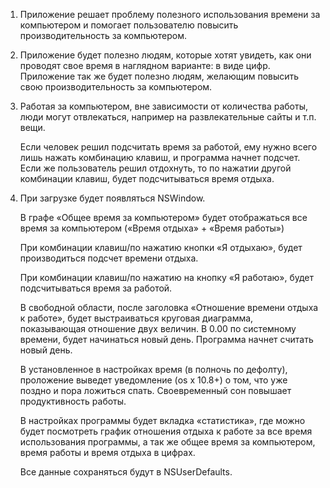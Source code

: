 1. Приложение решает проблему полезного использования времени за компьютером и помогает 
   пользователю повысить производительность за компьютером.

2. Приложение будет полезно людям, которые хотят увидеть, как они проводят свое время
   в наглядном варианте: в виде цифр.  
   Приложение так же будет полезно людям, 
   желающим повысить свою производительность за компьютером.

3. Работая за компьютером, вне зависимости от количества работы, люди могут отвлекаться,
   например на развлекательные сайты и т.п. вещи. 

   Если человек решил подсчитать время за работой, ему нужно всего лишь
   нажать комбинацию клавиш, и программа начнет подсчет. 
   Если же пользователь решил отдохнуть, то по нажатии другой комбинации клавиш,
   будет подсчитываться время отдыха.
    
4. При загрузке будет появляться NSWindow.

   В графе «Общее время за компьютером» будет отображаться все время за компьютером
   («Время отдыха» + «Время работы»)

   При комбинации клавиш/по нажатию кнопки «Я отдыхаю», будет производиться подсчет времени отдыха.

   При комбинации клавиш/по нажатию на кнопку «Я работаю», будет подсчитываться время за работой.

   В свободной области, после заголовка «Отношение времени отдыха к работе»,
   будет выстраиваться круговая диаграмма, показывающая отношение двух величин.
   В 0.00 по системному времени, будет начинаться новый день. Программа начнет считать новый день.

   В установленное в настройках время (в полночь по дефолту),
   проложение выведет уведомление (os x 10.8+) о том, что уже поздно и пора ложиться спать.
   Своевременный сон повышает продуктивность работы.

   В настройках программы будет вкладка «статистика», 
   где можно будет посмотреть график отношения отдыха к работе за все время 
   использования программы, а так же общее время за компьютером, 
   время работы и время отдыха в цифрах. 

   Все данные сохраняться будут в NSUserDefaults. 